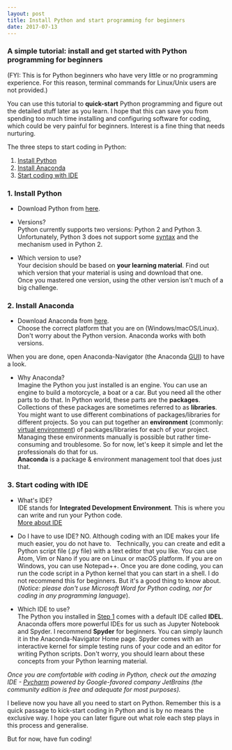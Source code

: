 ```yaml
---
layout: post
title: Install Python and start programming for beginners
date: 2017-07-13
---
```


### A simple tutorial: install and get started with Python programming for beginners
(FYI: This is for Python beginners who have very little or no programming experience. For this reason, terminal commands for Linux/Unix users are not provided.)  

You can use this tutorial to **quick-start** Python programming and figure out the detailed stuff later as you learn. I hope that this can save you from spending too much time installing and configuring software for coding, which could be very painful for beginners. Interest is a fine thing that needs nurturing.  

The three steps to start coding in Python:
1. [Install Python](#1-install-python)
2. [Install Anaconda](#2-install-anaconda)
3. [Start coding with IDE](#3-start-coding-with-ide)

### 1. Install Python
- Download Python from [here](https://www.python.org/downloads/). 

- Versions?  
Python currently supports two versions: Python 2 and Python 3. Unfortunately, Python 3 does not support some [syntax](https://en.wikipedia.org/wiki/Syntax_(programming_languages)) and the mechanism used in Python 2.
 
- Which version to use?  
Your decision should be based on **your learning material**. Find out which version that your material is using and download that one.  
Once you mastered one version, using the other version isn't much of a big challenge.

### 2. Install Anaconda

- Download Anaconda from [here](https://www.continuum.io/downloads).  
Choose the correct platform that you are on (Windows/macOS/Linux).  
Don't worry about the Python version. Anaconda works with both versions.  

When you are done, open Anaconda-Navigator (the Anaconda [GUI](https://en.wikipedia.org/wiki/Graphical_user_interface)) to have a look.

- Why Anaconda?  
Imagine the Python you just installed is an engine. You can use an engine to build a motorcycle, a boat or a car. But you need all the other parts to do that. In Python world, these parts are the **packages**. Collections of these packages are sometimes referred to as **libraries**. You might want to use different combinations of packages/libraries for different projects. So you can put together an **environment** (commonly: [virtual environment][virtual-env]) of packages/libraries for each of your project. Managing these environments manually is possible but rather time-consuming and troublesome. So for now, let's keep it simple and let the professionals do that for us.  
**Anaconda** is a package & environment management tool that does just that.  

[virtual-env]:https://realpython.com/blog/python/python-virtual-environments-a-primer/


### 3. Start coding with IDE

- What's IDE?  
IDE stands for **Integrated Development Environment**. This is where you can write and run your Python code.  
[More about IDE](https://en.wikipedia.org/wiki/Integrated_development_environment)

- Do I have to use IDE? 
NO. Although coding with an IDE makes your life much easier, you do not have to.   
Technically, you can create and edit a Python script file (.py file) with a text editor that you like. You can use Atom, Vim or Nano if you are on Linux or macOS platform. If you are on Windows, you can use Notepad++. Once you are done coding, you can run the code script in a Python kernel that you can start in a shell. I do not recommend this for beginners. But it's a good thing to know about.  
(*Notice: please don't use Microsoft Word for Python coding, nor for coding in any programming language*).  

- Which IDE to use?  
The Python you installed in [Step 1](#1-install-python) comes with a default IDE called **IDEL**. Anaconda offers more powerful IDEs for us such as Jupyter Notebook and Spyder. I recommend **Spyder** for beginners. You can simply launch it in the Anaconda-Navigator Home page. Spyder comes with an interactive kernel for simple testing runs of your code and an editor for writing Python scripts. Don't worry, you should learn about these concepts from your Python learning material.  
  
  
*Once you are comfortable with coding in Python, check out the amazing IDE - [Pycharm](https://www.jetbrains.com/pycharm) powered by Google-favored company JetBrains (the community edition is free and adequate for most purposes).*

I believe now you have all you need to start on Python. Remember this is a quick passage to kick-start coding in Python and is by no means the exclusive way. I hope you can later figure out what role each step plays in this process and generalise.  

But for now, have fun coding!
